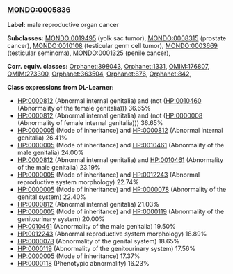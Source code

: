 
### [MONDO:0005836](http://purl.obolibrary.org/obo/MONDO_0005836)
**Label:** male reproductive organ cancer

**Subclasses:** [MONDO:0019495](http://purl.obolibrary.org/obo/MONDO_0019495) (yolk sac tumor), [MONDO:0008315](http://purl.obolibrary.org/obo/MONDO_0008315) (prostate cancer), [MONDO:0010108](http://purl.obolibrary.org/obo/MONDO_0010108) (testicular germ cell tumor), [MONDO:0003669](http://purl.obolibrary.org/obo/MONDO_0003669) (testicular seminoma), [MONDO:0001325](http://purl.obolibrary.org/obo/MONDO_0001325) (penile cancer), 

**Corr. equiv. classes:** [Orphanet:398043](http://www.orpha.net/ORDO/Orphanet_398043), [Orphanet:1331](http://www.orpha.net/ORDO/Orphanet_1331), [OMIM:176807](http://purl.obolibrary.org/obo/OMIM_176807), [OMIM:273300](http://purl.obolibrary.org/obo/OMIM_273300), [Orphanet:363504](http://www.orpha.net/ORDO/Orphanet_363504), [Orphanet:876](http://www.orpha.net/ORDO/Orphanet_876), [Orphanet:842](http://www.orpha.net/ORDO/Orphanet_842), 

**Class expressions from DL-Learner:**

- [HP:0000812](http://purl.obolibrary.org/obo/HP_0000812) (Abnormal internal genitalia) and (not ([HP:0010460](http://purl.obolibrary.org/obo/HP_0010460) (Abnormality of the female genitalia))) 36.65%
- [HP:0000812](http://purl.obolibrary.org/obo/HP_0000812) (Abnormal internal genitalia) and (not ([HP:0000008](http://purl.obolibrary.org/obo/HP_0000008) (Abnormality of female internal genitalia))) 36.65%
- [HP:0000005](http://purl.obolibrary.org/obo/HP_0000005) (Mode of inheritance) and [HP:0000812](http://purl.obolibrary.org/obo/HP_0000812) (Abnormal internal genitalia) 26.41%
- [HP:0000005](http://purl.obolibrary.org/obo/HP_0000005) (Mode of inheritance) and [HP:0010461](http://purl.obolibrary.org/obo/HP_0010461) (Abnormality of the male genitalia) 24.00%
- [HP:0000812](http://purl.obolibrary.org/obo/HP_0000812) (Abnormal internal genitalia) and [HP:0010461](http://purl.obolibrary.org/obo/HP_0010461) (Abnormality of the male genitalia) 23.19%
- [HP:0000005](http://purl.obolibrary.org/obo/HP_0000005) (Mode of inheritance) and [HP:0012243](http://purl.obolibrary.org/obo/HP_0012243) (Abnormal reproductive system morphology) 22.74%
- [HP:0000005](http://purl.obolibrary.org/obo/HP_0000005) (Mode of inheritance) and [HP:0000078](http://purl.obolibrary.org/obo/HP_0000078) (Abnormality of the genital system) 22.40%
- [HP:0000812](http://purl.obolibrary.org/obo/HP_0000812) (Abnormal internal genitalia) 21.03%
- [HP:0000005](http://purl.obolibrary.org/obo/HP_0000005) (Mode of inheritance) and [HP:0000119](http://purl.obolibrary.org/obo/HP_0000119) (Abnormality of the genitourinary system) 20.00%
- [HP:0010461](http://purl.obolibrary.org/obo/HP_0010461) (Abnormality of the male genitalia) 19.50%
- [HP:0012243](http://purl.obolibrary.org/obo/HP_0012243) (Abnormal reproductive system morphology) 18.89%
- [HP:0000078](http://purl.obolibrary.org/obo/HP_0000078) (Abnormality of the genital system) 18.65%
- [HP:0000119](http://purl.obolibrary.org/obo/HP_0000119) (Abnormality of the genitourinary system) 17.56%
- [HP:0000005](http://purl.obolibrary.org/obo/HP_0000005) (Mode of inheritance) 17.37%
- [HP:0000118](http://purl.obolibrary.org/obo/HP_0000118) (Phenotypic abnormality) 16.23%



